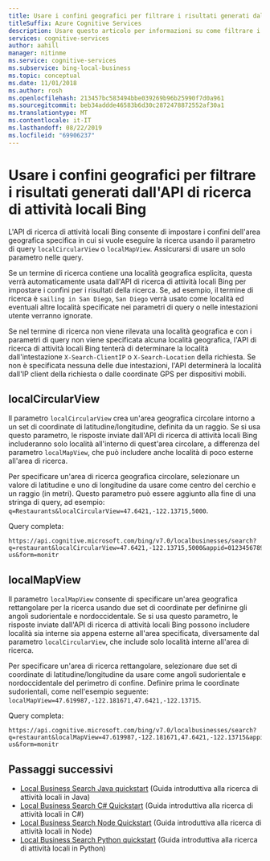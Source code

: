 ```yaml
---
title: Usare i confini geografici per filtrare i risultati generati dall'API di ricerca di attività locali Bing
titleSuffix: Azure Cognitive Services
description: Usare questo articolo per informazioni su come filtrare i risultati della ricerca generati dall'API di ricerca di attività locali Bing.
services: cognitive-services
author: aahill
manager: nitinme
ms.service: cognitive-services
ms.subservice: bing-local-business
ms.topic: conceptual
ms.date: 11/01/2018
ms.author: rosh
ms.openlocfilehash: 213457bc583494bbe039269b96b25990f7d0a961
ms.sourcegitcommit: beb34addde46583b6d30c2872478872552af30a1
ms.translationtype: MT
ms.contentlocale: it-IT
ms.lasthandoff: 08/22/2019
ms.locfileid: "69906237"
---
```

# <a name="use-geographic-boundaries-to-filter-results-from-the-bing-local-business-search-api"></a>Usare i confini geografici per filtrare i risultati generati dall'API di ricerca di attività locali Bing

L'API di ricerca di attività locali Bing consente di impostare i confini dell'area geografica specifica in cui si vuole eseguire la ricerca usando il parametro di query `localCircularView` o `localMapView`. Assicurarsi di usare un solo parametro nelle query. 

Se un termine di ricerca contiene una località geografica esplicita, questa verrà automaticamente usata dall'API di ricerca di attività locali Bing per impostare i confini per i risultati della ricerca. Se, ad esempio, il termine di ricerca è `sailing in San Diego`, `San Diego` verrà usato come località ed eventuali altre località specificate nei parametri di query o nelle intestazioni utente verranno ignorate. 

Se nel termine di ricerca non viene rilevata una località geografica e con i parametri di query non viene specificata alcuna località geografica, l'API di ricerca di attività locali Bing tenterà di determinare la località dall'intestazione `X-Search-ClientIP` o `X-Search-Location` della richiesta. Se non è specificata nessuna delle due intestazioni, l'API determinerà la località dall'IP client della richiesta o dalle coordinate GPS per dispositivi mobili.

## <a name="localcircularview"></a>localCircularView

Il parametro `localCircularView` crea un'area geografica circolare intorno a un set di coordinate di latitudine/longitudine, definita da un raggio. Se si usa questo parametro, le risposte inviate dall'API di ricerca di attività locali Bing includeranno solo località all'interno di quest'area circolare, a differenza del parametro `localMapView`, che può includere anche località di poco esterne all'area di ricerca.

Per specificare un'area di ricerca geografica circolare, selezionare un valore di latitudine e uno di longitudine da usare come centro del cerchio e un raggio (in metri). Questo parametro può essere aggiunto alla fine di una stringa di query, ad esempio: `q=Restaurants&localCircularView=47.6421,-122.13715,5000`.

Query completa:

```
https://api.cognitive.microsoft.com/bing/v7.0/localbusinesses/search?q=restaurant&localCircularView=47.6421,-122.13715,5000&appid=0123456789ABCDEF&mkt=en-us&form=monitr
```

## <a name="localmapview"></a>localMapView

Il parametro `localMapView` consente di specificare un'area geografica rettangolare per la ricerca usando due set di coordinate per definirne gli angoli sudorientale e nordoccidentale. Se si usa questo parametro, le risposte inviate dall'API di ricerca di attività locali Bing possono includere località sia interne sia appena esterne all'area specificata, diversamente dal parametro `localCircularView`, che include solo località interne all'area di ricerca.

Per specificare un'area di ricerca rettangolare, selezionare due set di coordinate di latitudine/longitudine da usare come angoli sudorientale e nordoccidentale del perimetro di confine. Definire prima le coordinate sudorientali, come nell'esempio seguente: `localMapView=47.619987,-122.181671,47.6421,-122.13715`.

Query completa:

```
https://api.cognitive.microsoft.com/bing/v7.0/localbusinesses/search?q=restaurant&localMapView=47.619987,-122.181671,47.6421,-122.13715&appid=0123456789ABCDEF&mkt=en-us&form=monitr
```

## <a name="next-steps"></a>Passaggi successivi
- [Local Business Search Java quickstart](quickstarts/local-search-java-quickstart.md) (Guida introduttiva alla ricerca di attività locali in Java)
- [Local Business Search C# Quickstart](quickstarts/local-quickstart.md) (Guida introduttiva alla ricerca di attività locali in C#)
- [Local Business Search Node Quickstart](quickstarts/local-search-node-quickstart.md) (Guida introduttiva alla ricerca di attività locali in Node)
- [Local Business Search Python quickstart](quickstarts/local-search-python-quickstart.md) (Guida introduttiva alla ricerca di attività locali in Python)
